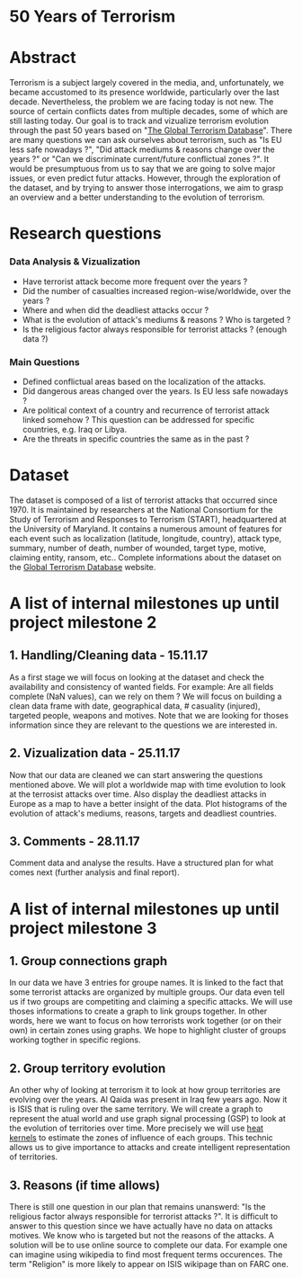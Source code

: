 # 50 Years of Terrorism

# Abstract

Terrorism is a subject largely covered in the media, and, unfortunately, we became accustomed to its presence worldwide, particularly over the last decade. Nevertheless, the problem we are facing today is not new. The source of certain conflicts dates from multiple decades, some of which are still lasting today. Our goal is to track and vizualize terrorism evolution through the past 50 years based on "[The Global Terrorism Database](https://www.kaggle.com/START-UMD/gtd)". There are many questions we can ask ourselves about terrorism, such as "Is EU less safe nowadays ?", "Did attack mediums & reasons change over the years ?" or "Can we discriminate current/future conflictual zones ?". It would be presumptuous from us to say that we are going to solve major issues, or even predict futur attacks. However, through the exploration of the dataset, and by trying to answer those interrogations, we aim to grasp an overview and a better understanding to the evolution of terrorism.

# Research questions

### Data Analysis & Vizualization

- Have terrorist attack become more frequent over the years ?
- Did the number of casualties increased region-wise/worldwide, over the years ?
- Where and when did the deadliest attacks occur ?
- What is the evolution of attack's mediums & reasons ? Who is targeted ?
- Is the religious factor always responsible for terrorist attacks ? (enough data ?)

### Main Questions
- Defined conflictual areas based on the localization of the attacks.
- Did dangerous areas changed over the years. Is EU less safe nowadays ? 
- Are political context of a country and recurrence of terrorist attack linked somehow ? This question can be addressed for specific countries, e.g. Iraq or Libya.
- Are the threats in specific countries the same as in the past ?

# Dataset
The dataset is composed of a list of terrorist attacks that occurred since 1970. It is maintained by researchers at the National Consortium for the Study of Terrorism and Responses to Terrorism (START), headquartered at the University of Maryland. It contains a numerous amount of features for each event such as localization (latitude, longitude, country), attack type, summary, number of death, number of wounded, target type, motive, claiming entity, ransom, etc..
Complete informations about the dataset on the [Global Terrorism Database](http://start.umd.edu/gtd/about/) website.


# A list of internal milestones up until project milestone 2

## 1. Handling/Cleaning  data - 15.11.17
As a first stage we will focus on looking at the dataset and check the availability and consistency of wanted fields. For example: Are all fields complete (NaN values), can we rely on them ? We will focus on building a clean data frame with date, geographical data, # casuality (injured), targeted people, weapons and motives. Note that we are looking for thoses information since they are relevant to the questions we are interested in.

## 2. Vizualization data - 25.11.17
Now that our data are cleaned we can start answering the questions mentioned above. We will plot a worldwide map with time evolution to look at the terrosist attacks over time. Also display the deadliest attacks in Europe as a map to have a better insight of the data. Plot histograms of the evolution of attack's mediums, reasons, targets and deadliest countries.

## 3. Comments - 28.11.17
Comment data and analyse the results. Have a structured plan for what comes next (further analysis and final report).

# A list of internal milestones up until project milestone 3 

## 1. Group connections graph
In our data we have 3 entries for groupe names. It is linked to the fact that some terrorist attacks are organized by multiple groups. Our data even tell us if two groups are competiting and claiming a specific attacks. We will use thoses informations to create a graph to link groups together. In other words, here we want to focus on how terrorists work together (or on their own) in certain zones using graphs. We hope to highlight cluster of groups working togther in specific regions.

## 2. Group territory evolution
An other why of looking at terrorism it to look at how group territories are evolving over the years. Al Qaida was present in Iraq few years ago. Now it is ISIS that is ruling over the same territory. We will create a graph to represent the atual world and use graph signal processing (GSP) to look at the evolution of territories over time. More precisely we will use [heat kernels](https://en.wikipedia.org/wiki/Heat_kernel) to estimate the zones of influence of each groups. This technic allows us to give importance to attacks and create intelligent representation of territories.

## 3. Reasons (if time allows)
There is still one question in our plan that remains unanswerd: "Is the religious factor always responsible for terrorist attacks ?". It is difficult to answer to this question since we have actually have no data on attacks motives. We know who is targeted but not the reasons of the attacks. A solution will be to use online source to complete our data. For example one can imagine using wikipedia to find most frequent terms occurences. The term "Religion" is more likely to appear on ISIS wikipage than on FARC one.
